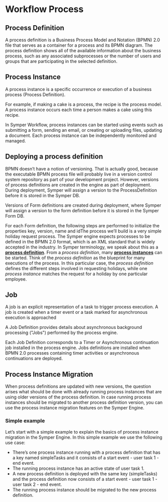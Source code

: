 # Workflow Process

## Process Definition

A process definition is a Business Process Model and Notation (BPMN) 2.0 file that serves as a container for a process and its BPMN diagram. The process definition shows all of the available information about the business process, such as any associated subprocesses or the number of users and groups that are participating in the selected definition.

## Process Instance

A process instance is a specific occurrence or execution of a business process (Process Definition).&#x20;

For example, if making a cake is a process, the recipe is the process model. A process instance occurs each time a person makes a cake using this recipe.

In Symper Workflow, process instances can be started using events such as submitting a form, sending an email, or creating or uploading files, updating a document. Each process instance can be independently monitored and managed.

## Deploying a process definition

BPMN doesn’t have a notion of versioning. That is actually good, because the executable BPMN process file will probably live in a version control system repository as part of your development project. However, versions of process definitions are created in the engine as part of deployment. During deployment, Symper will assign a version to the ProcessDefinition before it is stored in the Symper DB.

Versions of Form definitions are created during deployment, where Symper will assign a version to the form definition before it is stored in the Symper Form DB.

For each Form definition, the following steps are performed to initialize the properties key, version, name and idThe process we’ll build is a very simple holiday request process. The Symper engine expects processes to be defined in the BPMN 2.0 format, which is an XML standard that is widely accepted in the industry. In Symper terminology, we speak about this as a [**process definition**](workflow-process-and-myitem.md#process-definition). From a _process definition_, many [**process instances**](workflow-process-and-myitem.md#undefined) can be started. Think of the _process definition_ as the blueprint for many executions of the process. In this particular case, the _process definition_ defines the different steps involved in requesting holidays, while one _process instance_ matches the request for a holiday by one particular employee.

## Job

A job is an explicit representation of a task to trigger process execution. A job is created when a timer event or a task marked for asynchronous execution is approached

A Job Definition provides details about asynchronous background processing ("Jobs") performed by the process engine.

Each Job Definition corresponds to a Timer or Asynchronous continuation job installed in the process engine. Jobs definitions are installed when BPMN 2.0 processes containing timer activities or asynchronous continuations are deployed.

## Process Instance Migration <a href="#__docusaurus" id="__docusaurus"></a>

When process definitions are updated with new versions, the question arises what should be done with already running process instances that are using older versions of the process definition. In case running process instances should be migrated to another process definition version, you can use the process instance migration features on the Symper Engine.

### Simple example <a href="#simple-example" id="simple-example"></a>

Let’s start with a simple example to explain the basics of process instance migration in the Symper Engine. In this simple example we use the following use case:

* There’s one process instance running with a process definition that has a key named simpleTasks and it consists of a start event - user task 1 - end event.
* The running process instance has an active state of user task 1.
* A new process definition is deployed with the same key (simpleTasks) and the process definition now consists of a start event - user task 1 - user task 2 - end event.
* The running process instance should be migrated to the new process definition.

